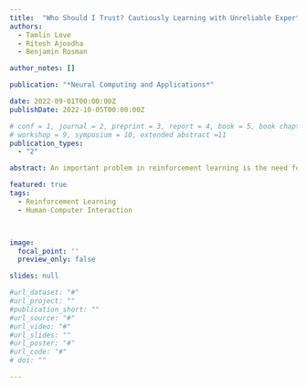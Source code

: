 ```yaml
---
title:  "Who Should I Trust? Cautiously Learning with Unreliable Experts"
authors:
  - Tamlin Love
  - Ritesh Ajoodha
  - Benjamin Rosman

author_notes: []

publication: "*Neural Computing and Applications*"

date: 2022-09-01T00:00:00Z
publishDate: 2022-10-05T00:00:00Z

# conf = 1, journal = 2, preprint = 3, report = 4, book = 5, book chapter = 6, thesis = 7, patent = 9
# workshop = 9, symposium = 10, extended abstract =11
publication_types:
  - "2"

abstract: An important problem in reinforcement learning is the need for greater sample efficiency. One approach to dealing with this problem is to incorporate external information elicited from a domain expert in the learning process. Indeed, it has been shown that incorporating expert advice in the learning process can improve the rate at which an agent’s policy converges. However, these approaches typically assume a single, infallible expert; learning from multiple and/or unreliable experts is considered an open problem in assisted reinforcement learning. We present CLUE (cautiously learning with unreliable experts), a framework for learning single-stage decision problems with action advice from multiple, potentially unreliable experts that augments an unassisted learning with a model of expert reliability and a Bayesian method of pooling advice to select actions during exploration. Our results show that CLUE maintains the benefits of traditional approaches when advised by reliable experts, but is robust to the presence of unreliable experts. When learning with multiple experts, CLUE is able to rank experts by their reliability and differentiate experts based on their reliability.

featured: true
tags:
  - Reinforcement Learning
  - Human-Computer Interaction



image:
  focal_point: ''
  preview_only: false

slides: null

#url_dataset: "#"
#url_project: ""
#publication_short: ""
#url_source: "#"
#url_video: "#"
#url_slides: ""
#url_poster: "#"
#url_code: "#"
# doi: ""

---
```


